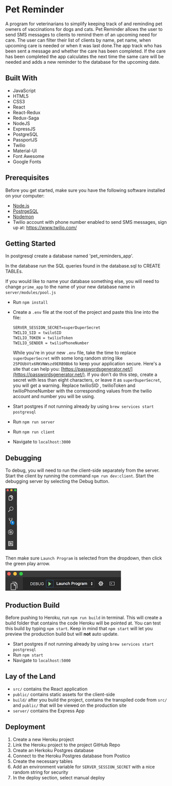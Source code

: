 # Pet Reminder
A program for veterinarians to simplify keeping track of and reminding pet owners of vaccinations for dogs and cats. Pet Reminder allows the user to send SMS messages to clients to remind them of an upcoming need for care. The user can filter their list of clients by name, pet name, when upcoming care is needed or when it was last done.The app track who has been sent a message and whether the care has been completed. If the care has been completed the app calculates the next time the same care will be needed and adds a new reminder to the database for the upcoming date.

## Built With
- JavaScript
- HTML5
- CSS3
- React
- React-Redux
- Redux-Saga
- NodeJS
- ExpressJS
- PostgreSQL
- PassportJS
- Twilio
- Material-UI
- Font Awesome
- Google Fonts

## Prerequisites

Before you get started, make sure you have the following software installed on your computer:

- [Node.js](https://nodejs.org/en/)
- [PostrgeSQL](https://www.postgresql.org/)
- [Nodemon](https://nodemon.io/)
- Twilio account with phone number enabled to send SMS messages, sign up at: https://www.twilio.com/

## Getting Started

In postgresql create a database named 'pet_reminders_app'.

In the database run the SQL queries found in the database.sql to CREATE TABLEs. 

If you would like to name your database something else, you will need to change `prime_app` to the name of your new database name in `server/modules/pool.js`

* Run `npm install`
* Create a `.env` file at the root of the project and paste this line into the file:
    ```
    SERVER_SESSION_SECRET=superDuperSecret
    TWILIO_SID = twiloSID
    TWILIO_TOKEN = twilioToken
    TWILIO_SENDER = twilioPhoneNumber
    ```
    While you're in your new `.env` file, take the time to replace `superDuperSecret` with some long random string like `25POUbVtx6RKVNWszd9ERB9Bb6` to keep your application secure. Here's a site that can help you: [https://passwordsgenerator.net/](https://passwordsgenerator.net/). If you don't do this step, create a secret with less than eight characters, or leave it as `superDuperSecret`, you will get a warning.
 Replace twilioSID , twilioToken and twilioPhoneNumber with the corresponding values from the twilio account and number you will be using.
 
* Start postgres if not running already by using `brew services start postgresql`
* Run `npm run server`
* Run `npm run client`
* Navigate to `localhost:3000`

## Debugging

To debug, you will need to run the client-side separately from the server. Start the client by running the command `npm run dev:client`. Start the debugging server by selecting the Debug button.

![VSCode Toolbar](documentation/images/vscode-toolbar.png)

Then make sure `Launch Program` is selected from the dropdown, then click the green play arrow.

![VSCode Debug Bar](documentation/images/vscode-debug-bar.png)


## Production Build

Before pushing to Heroku, run `npm run build` in terminal. This will create a build folder that contains the code Heroku will be pointed at. You can test this build by typing `npm start`. Keep in mind that `npm start` will let you preview the production build but will **not** auto update.

* Start postgres if not running already by using `brew services start postgresql`
* Run `npm start`
* Navigate to `localhost:5000`

## Lay of the Land

* `src/` contains the React application
* `public/` contains static assets for the client-side
* `build/` after you build the project, contains the transpiled code from `src/` and `public/` that will be viewed on the production site
* `server/` contains the Express App

## Deployment

1. Create a new Heroku project
1. Link the Heroku project to the project GitHub Repo
1. Create an Herkoku Postgres database
1. Connect to the Heroku Postgres database from Postico
1. Create the necessary tables
1. Add an environment variable for `SERVER_SESSION_SECRET` with a nice random string for security
1. In the deploy section, select manual deploy

